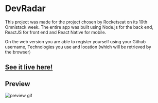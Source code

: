 # DevRadar

This project was made for the project chosen by Rocketseat on its 10th Omnistack week. The entire app was built using Node.js for the back end, ReactJS for front end and React Native for mobile.

On the web version you are able to register yourself using your Github username, Technologies you use and location (which will be retrieved by the browser)

## [See it live here!](https://poowoo-devradar.netlify.com/)

## Preview
![preview gif](https://github.com/PooWoox/so10-devradar-react/blob/master/dev_radar_preview.gif?raw=true)
